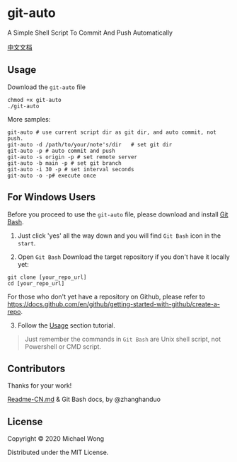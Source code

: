 # git-auto

A Simple Shell Script To Commit And Push Automatically

[中文文档](./Readme-CN.md)

## Usage

Download the `git-auto` file

```
chmod +x git-auto
./git-auto
```

More samples:

```
git-auto # use current script dir as git dir, and auto commit, not push.
git-auto -d /path/to/your/note's/dir   # set git dir
git-auto -p # auto commit and push
git-auto -s origin -p # set remote server
git-auto -b main -p # set git branch
git-auto -i 30 -p # set interval seconds
git-auto -o -p# execute once
```

## For Windows Users

Before you proceed to use the `git-auto` file, please download and install [Git Bash](https://github.com/git-for-windows/git/releases/download/v2.30.1.windows.1/Git-2.30.1-64-bit.exe).

1. Just click 'yes' all the way down and you will find `Git Bash` icon in the `start`.

2. Open `Git Bash`
   Download the target repository if you don't have it locally yet:

```
git clone [your_repo_url]
cd [your_repo_url]
```
For those who don't yet have a repository on Github, please refer to https://docs.github.com/en/github/getting-started-with-github/create-a-repo.

3. Follow the [Usage](#Usage) section tutorial.


> Just remember the commands in `Git Bash` are Unix shell script, not Powershell or CMD script.


## Contributors

Thanks for your work!

[Readme-CN.md](https://github.com/defclass/git-auto/blob/master/Readme-CN.md) & Git Bash docs, by @zhanghanduo

## License

Copyright © 2020 Michael Wong

Distributed under the MIT License.




